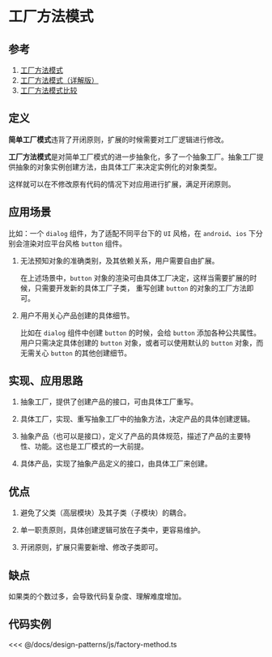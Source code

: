 # 工厂方法模式

## 参考

1. [工厂方法模式](https://refactoringguru.cn/design-patterns/factory-method)
2. [工厂方法模式（详解版）](http://c.biancheng.net/view/1348.html)
3. [工厂方法模式比较](https://refactoringguru.cn/design-patterns/factory-comparison)

## 定义

**简单工厂模式**违背了开闭原则，扩展的时候需要对工厂逻辑进行修改。

**工厂方法模式**是对简单工厂模式的进一步抽象化，多了一个抽象工厂。抽象工厂提供抽象的对象实例创建方法，由具体工厂来决定实例化的对象类型。

这样就可以在不修改原有代码的情况下对应用进行扩展，满足开闭原则。

## 应用场景

比如：一个 `dialog` 组件，为了适配不同平台下的 `UI` 风格，在 `android`、`ios` 下分别会渲染对应平台风格 `button` 组件。

1. 无法预知对象的准确类别，及其依赖关系，用户需要自由扩展。

   在上述场景中，`button` 对象的渲染可由具体工厂决定，这样当需要扩展的时候，只需要开发新的具体工厂子类，
   重写创建 `button` 的对象的工厂方法即可。

2. 用户不用关心产品创建的具体细节。

   比如在 `dialog` 组件中创建 `button` 的时候，会给 `button` 添加各种公共属性。
   用户只需决定具体创建的 `button` 对象，或者可以使用默认的 `button` 对象，而无需关心 `button` 的其他创建细节。

## 实现、应用思路

1. 抽象工厂，提供了创建产品的接口，可由具体工厂重写。

2. 具体工厂，实现、重写抽象工厂中的抽象方法，决定产品的具体创建逻辑。

3. 抽象产品（也可以是接口），定义了产品的具体规范，描述了产品的主要特性、功能。这也是工厂模式的一大前提。

4. 具体产品，实现了抽象产品定义的接口，由具体工厂来创建。

## 优点

1. 避免了父类（高层模块）及其子类（子模块）的耦合。

2. 单一职责原则，具体创建逻辑可放在子类中，更容易维护。

3. 开闭原则，扩展只需要新增、修改子类即可。

## 缺点

如果类的个数过多，会导致代码复杂度、理解难度增加。

## 代码实例

<<< @/docs/design-patterns/js/factory-method.ts

<design-patterns-factory-method />
